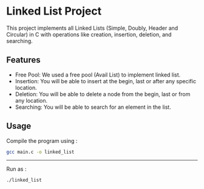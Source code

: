 # Linked List Project
This project implements all Linked Lists (Simple, Doubly, Header and Circular)
in C with operations like creation, insertion, deletion, and searching.

## Features
- Free Pool: We used a free pool (Avail List) to implement linked list.
- Insertion: You will be able to insert at the begin, last or after any specific location.
- Deletion: You will be able to delete a node from the begin, last or from any location.
- Searching: You will be able to search for an element in the list.

## Usage
Compile the program using :
```bash
gcc main.c -o linked_list
```
---
Run as :
```bash
./linked_list
```